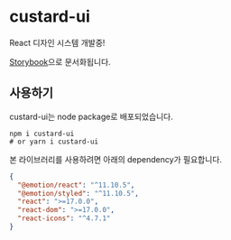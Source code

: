 # custard-ui

React 디자인 시스템 개발중!

[Storybook](https://custardcream98.github.io/custard-ui)으로 문서화됩니다.

## 사용하기

custard-ui는 node package로 배포되었습니다.

```shell
npm i custard-ui
# or yarn i custard-ui
```

본 라이브러리를 사용하려면 아래의 dependency가 필요합니다.

```json
{
  "@emotion/react": "^11.10.5",
  "@emotion/styled": "^11.10.5",
  "react": ">=17.0.0",
  "react-dom": ">=17.0.0",
  "react-icons": "^4.7.1"
}
```
